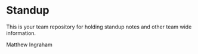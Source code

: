# Standup

This is your team repository for holding standup notes and other team wide information. 




Matthew Ingraham


